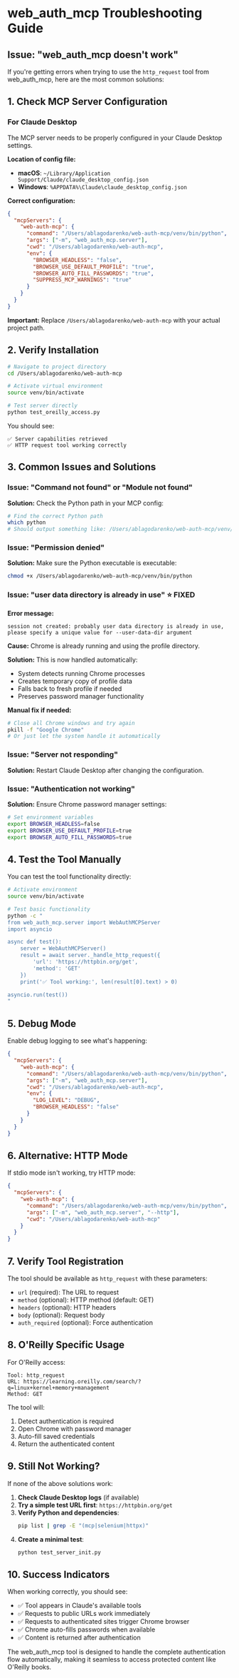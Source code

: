 # web_auth_mcp Troubleshooting Guide

## Issue: "web_auth_mcp doesn't work"

If you're getting errors when trying to use the `http_request` tool from web_auth_mcp, here are the most common solutions:

## 1. Check MCP Server Configuration

### For Claude Desktop

The MCP server needs to be properly configured in your Claude Desktop settings.

**Location of config file:**
- **macOS**: `~/Library/Application Support/Claude/claude_desktop_config.json`
- **Windows**: `%APPDATA%\Claude\claude_desktop_config.json`

**Correct configuration:**
```json
{
  "mcpServers": {
    "web-auth-mcp": {
      "command": "/Users/ablagodarenko/web-auth-mcp/venv/bin/python",
      "args": ["-m", "web_auth_mcp.server"],
      "cwd": "/Users/ablagodarenko/web-auth-mcp",
      "env": {
        "BROWSER_HEADLESS": "false",
        "BROWSER_USE_DEFAULT_PROFILE": "true",
        "BROWSER_AUTO_FILL_PASSWORDS": "true",
        "SUPPRESS_MCP_WARNINGS": "true"
      }
    }
  }
}
```

**Important:** Replace `/Users/ablagodarenko/web-auth-mcp` with your actual project path.

## 2. Verify Installation

```bash
# Navigate to project directory
cd /Users/ablagodarenko/web-auth-mcp

# Activate virtual environment
source venv/bin/activate

# Test server directly
python test_oreilly_access.py
```

You should see:
```
✅ Server capabilities retrieved
✅ HTTP request tool working correctly
```

## 3. Common Issues and Solutions

### Issue: "Command not found" or "Module not found"

**Solution:** Check the Python path in your MCP config:
```bash
# Find the correct Python path
which python
# Should output something like: /Users/ablagodarenko/web-auth-mcp/venv/bin/python
```

### Issue: "Permission denied"

**Solution:** Make sure the Python executable is executable:
```bash
chmod +x /Users/ablagodarenko/web-auth-mcp/venv/bin/python
```

### Issue: "user data directory is already in use" ⭐ **FIXED**

**Error message:**
```
session not created: probably user data directory is already in use,
please specify a unique value for --user-data-dir argument
```

**Cause:** Chrome is already running and using the profile directory.

**Solution:** This is now handled automatically:
- System detects running Chrome processes
- Creates temporary copy of profile data
- Falls back to fresh profile if needed
- Preserves password manager functionality

**Manual fix if needed:**
```bash
# Close all Chrome windows and try again
pkill -f "Google Chrome"
# Or just let the system handle it automatically
```

### Issue: "Server not responding"

**Solution:** Restart Claude Desktop after changing the configuration.

### Issue: "Authentication not working"

**Solution:** Ensure Chrome password manager settings:
```bash
# Set environment variables
export BROWSER_HEADLESS=false
export BROWSER_USE_DEFAULT_PROFILE=true
export BROWSER_AUTO_FILL_PASSWORDS=true
```

## 4. Test the Tool Manually

You can test the tool functionality directly:

```bash
# Activate environment
source venv/bin/activate

# Test basic functionality
python -c "
from web_auth_mcp.server import WebAuthMCPServer
import asyncio

async def test():
    server = WebAuthMCPServer()
    result = await server._handle_http_request({
        'url': 'https://httpbin.org/get',
        'method': 'GET'
    })
    print('✅ Tool working:', len(result[0].text) > 0)

asyncio.run(test())
"
```

## 5. Debug Mode

Enable debug logging to see what's happening:

```json
{
  "mcpServers": {
    "web-auth-mcp": {
      "command": "/Users/ablagodarenko/web-auth-mcp/venv/bin/python",
      "args": ["-m", "web_auth_mcp.server"],
      "cwd": "/Users/ablagodarenko/web-auth-mcp",
      "env": {
        "LOG_LEVEL": "DEBUG",
        "BROWSER_HEADLESS": "false"
      }
    }
  }
}
```

## 6. Alternative: HTTP Mode

If stdio mode isn't working, try HTTP mode:

```json
{
  "mcpServers": {
    "web-auth-mcp": {
      "command": "/Users/ablagodarenko/web-auth-mcp/venv/bin/python",
      "args": ["-m", "web_auth_mcp.server", "--http"],
      "cwd": "/Users/ablagodarenko/web-auth-mcp"
    }
  }
}
```

## 7. Verify Tool Registration

The tool should be available as `http_request` with these parameters:
- `url` (required): The URL to request
- `method` (optional): HTTP method (default: GET)
- `headers` (optional): HTTP headers
- `body` (optional): Request body
- `auth_required` (optional): Force authentication

## 8. O'Reilly Specific Usage

For O'Reilly access:
```
Tool: http_request
URL: https://learning.oreilly.com/search/?q=linux+kernel+memory+management
Method: GET
```

The tool will:
1. Detect authentication is required
2. Open Chrome with password manager
3. Auto-fill saved credentials
4. Return the authenticated content

## 9. Still Not Working?

If none of the above solutions work:

1. **Check Claude Desktop logs** (if available)
2. **Try a simple test URL first**: `https://httpbin.org/get`
3. **Verify Python and dependencies**:
   ```bash
   pip list | grep -E "(mcp|selenium|httpx)"
   ```
4. **Create a minimal test**:
   ```bash
   python test_server_init.py
   ```

## 10. Success Indicators

When working correctly, you should see:
- ✅ Tool appears in Claude's available tools
- ✅ Requests to public URLs work immediately
- ✅ Requests to authenticated sites trigger Chrome browser
- ✅ Chrome auto-fills passwords when available
- ✅ Content is returned after authentication

The web_auth_mcp tool is designed to handle the complete authentication flow automatically, making it seamless to access protected content like O'Reilly books.
